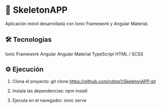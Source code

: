 # 📱 SkeletonAPP
Aplicación móvil desarrollada con Ionic Framework y Angular Material.

## 🛠️ Tecnologías 
Ionic Framework
Angular
Angular Material
TypeScript
HTML / SCSS

## ⚙️ Ejecución 
1) Clona el proyecto: git clone https://github.com/cdmp1/SkeletonAPP.git

2) Instala las dependencias: npm install

3) Ejecuta en el navegador: ionic serve
